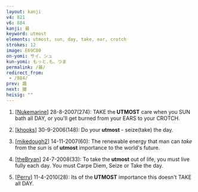 ```yaml
---
layout: kanji
v4: 821
v6: 884
kanji: 最
keyword: utmost
elements: utmost, sun, day, take, ear, crotch
strokes: 12
image: E69C80
on-yomi: サイ、シュ
kun-yomi: もっと.も、つま
permalink: /最/
redirect_from:
 - /884/
prev: 趣
next: 撮
heisig: ""
---
```


1) [<a href="http://kanji.koohii.com/profile/Nukemarine">Nukemarine</a>] 28-8-2007(274): TAKE the<strong> UTMOST</strong> care when you SUN bath all DAY, or you&#039;ll get burned from your EARS to your CROTCH.

2) [<a href="http://kanji.koohii.com/profile/khooks">khooks</a>] 30-9-2006(148): Do your<strong> utmost</strong> - seize(take) the day.

3) [<a href="http://kanji.koohii.com/profile/mikedough2">mikedough2</a>] 14-11-2007(60): The renewable energy that man can <em>take</em> from the <em>sun</em> is of<strong> utmost</strong> importance to the world&#039;s future.

4) [<a href="http://kanji.koohii.com/profile/theBryan">theBryan</a>] 24-7-2008(33): To take the<strong> utmost</strong> out of life, you must live fully each day. You must Carpe Diem, Seize or Take the day.

5) [<a href="http://kanji.koohii.com/profile/Perry">Perry</a>] 11-4-2010(28): Its of the<strong> UTMOST</strong> importance this doesn&#039;t TAKE all DAY.

